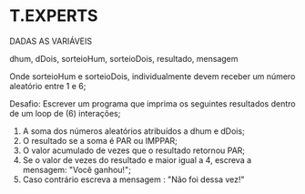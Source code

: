 # T.EXPERTS
DADAS AS VARIÁVEIS

dhum, dDois, sorteioHum, sorteioDois, resultado, mensagem

Onde sorteioHum e sorteioDois, individualmente devem receber um número aleatório entre 1 e 6;

Desafio: Escrever um programa que imprima os seguintes resultados dentro de um loop de (6) interações;

1. A soma dos números aleatórios atribuídos a dhum e dDois;
2. O resultado se a soma é PAR ou IMPPAR;
3. O valor acumulado de vezes que o resultado retornou PAR;
4. Se o valor de vezes do resultado e maior igual a 4, escreva a mensagem: "Você ganhou!";
5. Caso contrário escreva a mensagem : "Não foi dessa vez!"
